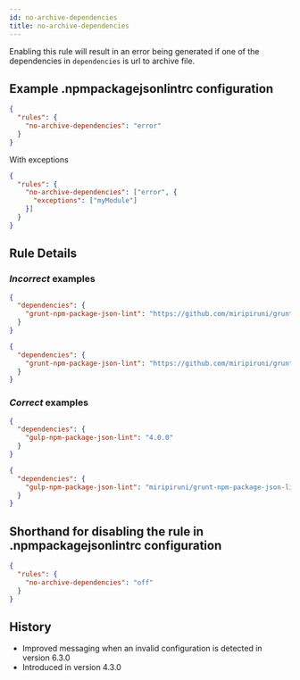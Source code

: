 ```yaml
---
id: no-archive-dependencies
title: no-archive-dependencies
---
```


Enabling this rule will result in an error being generated if one of the dependencies in `dependencies` is url to archive file.

## Example .npmpackagejsonlintrc configuration

```json
{
  "rules": {
    "no-archive-dependencies": "error"
  }
}
```

With exceptions

```json
{
  "rules": {
    "no-archive-dependencies": ["error", {
      "exceptions": ["myModule"]
    }]
  }
}
```

## Rule Details

### *Incorrect* examples

```json
{
  "dependencies": {
    "grunt-npm-package-json-lint": "https://github.com/miripiruni/grunt-npm-package-json-lint/archive/v1.2.3.tar.gz"
  }
}
```

```json
{
  "dependencies": {
    "grunt-npm-package-json-lint": "https://github.com/miripiruni/grunt-npm-package-json-lint/archive/v1.2.3.zip"
  }
}
```


### *Correct* examples

```json
{
  "dependencies": {
    "gulp-npm-package-json-lint": "4.0.0"
  }
}
```

```json
{
  "dependencies": {
    "gulp-npm-package-json-lint": "miripiruni/grunt-npm-package-json-lint"
  }
}
```

## Shorthand for disabling the rule in .npmpackagejsonlintrc configuration

```json
{
  "rules": {
    "no-archive-dependencies": "off"
  }
}
```

## History

* Improved messaging when an invalid configuration is detected in version 6.3.0
* Introduced in version 4.3.0
